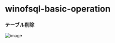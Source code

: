 # winofsql-basic-operation

### テーブル削除
![image](https://github.com/winofsql/winofsql-basic-operation/assets/1501327/d2045ebf-376d-4b82-861d-05e92d4493e4)
